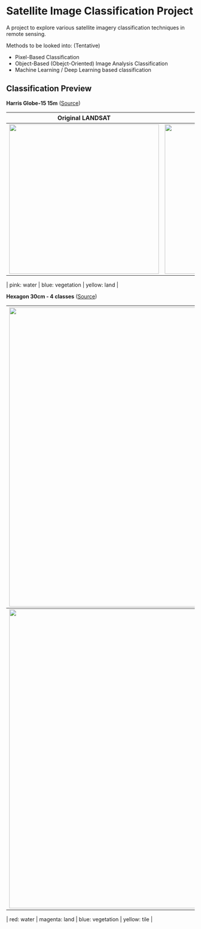 # Satellite Image Classification Project

A project to explore various satellite imagery classification techniques in remote sensing.

Methods to be looked into: (Tentative)
- Pixel-Based Classification
- Object-Based (Obejct-Oriented) Image Analysis Classification
- Machine Learning / Deep Learning based classification

## Classification Preview

**Harris Globe-15 15m**
([Source](http://datasearch.mapmart.com/DownloadArea/Mapmart_Samples/Globe15_Tiff.zip))

| Original LANDSAT | Classification (3-Classes) |
|:-:	|:-:	|
| <img src="https://github.com/samsonxian/Satellite-Image-Classification/blob/master/image/sample1.jpg?raw=true" width="400"  />  	|  <img src="https://github.com/samsonxian/Satellite-Image-Classification/blob/master/image/sample1-classified.jpg?raw=true" width="400"  /> 	||

| pink: water | blue: vegetation | yellow: land |


**Hexagon 30cm - 4 classes**
([Source](http://datasearch.mapmart.com/DownloadArea/Mapmart_samples/Hexagon/Hexagon_1foot_sample.zip))

|  <img src="https://github.com/samsonxian/Satellite-Image-Classification/blob/master/image/sample2.jpg?raw=true" width="800"  />  	|
|:-:	|
|  <img src="https://github.com/samsonxian/Satellite-Image-Classification/blob/master/image/sample2-classified.jpg?raw=true" width="800"  /> 	||

| red: water | magenta: land | blue: vegetation | yellow: tile |

